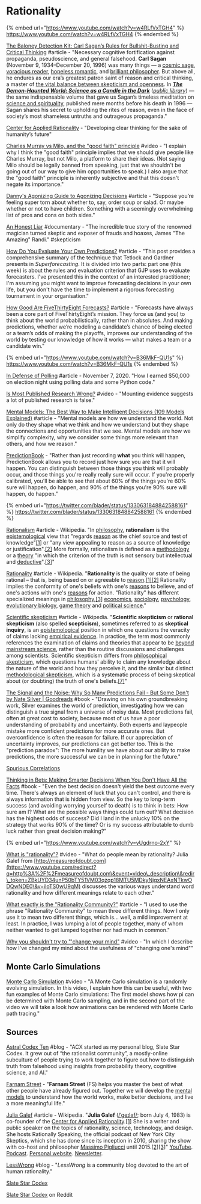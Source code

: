 # Rationality

{% embed url="https://www.youtube.com/watch?v=w4RLfVxTGH4" %}
https://www.youtube.com/watch?v=w4RLfVxTGH4
{% endembed %}

[The Baloney Detection Kit: Carl Sagan’s Rules for Bullshit-Busting and Critical Thinking](https://www.brainpickings.org/2014/01/03/baloney-detection-kit-carl-sagan/) #article - "Necessary cognitive fortification against propaganda, pseudoscience, and general falsehood. **Carl Sagan** (November 9, 1934–December 20, 1996) was many things — a [cosmic sage](https://www.brainpickings.org/2012/12/10/pale-blue-dot-motion-graphics/), [voracious reader](https://www.brainpickings.org/2012/07/11/carl-sagan-reading-list/), [hopeless romantic](https://www.brainpickings.org/2011/12/27/the-voyagers-penny-lane-carl-sagan/), and [brilliant philosopher](https://www.brainpickings.org/2013/12/20/carl-sagan-varieties-of-scientific-experience/). But above all, he endures as our era’s greatest patron saint of reason and critical thinking, a master of [the vital balance between skepticism and openness](https://www.brainpickings.org/2012/05/23/carl-sagan-the-burden-of-skepticism/). In [_**The Demon-Haunted World: Science as a Candle in the Dark**_](http://www.amazon.com/The-Demon-Haunted-World-Science-Candle/dp/0345409469/?tag=braipick-20) ([_public library_](http://www.worldcat.org/title/demon-haunted-world-science-as-a-candle-in-the-dark/oclc/32855551\&referer=brief\_results)) — the same indispensable volume that gave us Sagan’s timeless meditation on [science and spirituality](https://www.brainpickings.org/2013/06/12/carl-sagan-on-science-and-spirituality/), published mere months before his death in 1996 — Sagan shares his secret to upholding the rites of reason, even in the face of society’s most shameless untruths and outrageous propaganda."

[Center for Applied Rationality](https://rationality.org/) - "Developing clear thinking for the sake of humanity’s future"

[Charles Murray vs Milo, and the "good faith" principle](https://www.youtube.com/watch?v=3ub73hWrORo) #video - "I explain why I think the "good faith" principle implies that we should give people like Charles Murray, but not Milo, a platform to share their ideas. (Not saying Milo should be legally banned from speaking, just that we shouldn't be going out of our way to give him opportunities to speak.) I also argue that the "good faith" principle is inherently subjective and that this doesn't negate its importance."

[Danny's Agonizing Guide to Agonizing Decisions](http://doc.dreev.es/torn) #article - "Suppose you’re feeling super torn about whether to, say, order soup or salad. Or maybe whether or not to have children. Something with a seemingly overwhelming list of pros and cons on both sides."

[An Honest Liar](https://www.hoopladigital.com/title/13408321) #documentary - "The incredible true story of the renowned magician turned skeptic and exposer of frauds and hoaxes, James "The Amazing" Randi." #skepticism

[How Do You Evaluate Your Own Predictions?](https://commoncog.com/blog/how-do-you-evaluate-your-own-predictions/) #article - "This post provides a comprehensive summary of the technique that Tetlock and Gardner presents in _Superforecasting_. It is divided into two parts: part one (this week) is about the rules and evaluation criterion that GJP uses to evaluate forecasters. I've presented this in the context of an interested practitioner; I'm assuming you might want to improve forecasting decisions in your own life, but you don't have the time to implement a rigorous forecasting tournament in your organisation."

[How Good Are FiveThirtyEight Forecasts?](https://projects.fivethirtyeight.com/checking-our-work/) #article - "Forecasts have always been a core part of FiveThirtyEight’s mission. They force us (and you) to think about the world probabilistically, rather than in absolutes. And making predictions, whether we’re modeling a candidate’s chance of being elected or a team’s odds of making the playoffs, improves our understanding of the world by testing our knowledge of how it works — what makes a team or a candidate win."

{% embed url="https://www.youtube.com/watch?v=B36MkF-QU1s" %}
https://www.youtube.com/watch?v=B36MkF-QU1s
{% endembed %}

[In Defense of Polling](https://nickyoder.com/in-defense-of-polling/) #article - November 7, 2020. "How I earned $50,000 on election night using polling data and some Python code."

[Is Most Published Research Wrong?](https://www.youtube.com/watch?v=42QuXLucH3Q) #video - "Mounting evidence suggests a lot of published research is false."

[Mental Models: The Best Way to Make Intelligent Decisions (109 Models Explained)](https://fs.blog/mental-models/) #article - "Mental models are how we understand the world. Not only do they shape what we think and how we understand but they shape the connections and opportunities that we see. Mental models are how we simplify complexity, why we consider some things more relevant than others, and how we reason."

[PredictionBook](https://predictionbook.com/) - "Rather than just recording **what** you think will happen, PredictionBook allows you to record just how sure you are that it will happen. You can distinguish between those things you think will probably occur, and those things you're really really sure will occur. If you're properly calibrated, you'll be able to see that about 60% of the things you're 60% sure will happen, do happen, and 90% of the things you're 90% sure will happen, do happen."

{% embed url="https://twitter.com/blader/status/1330631848842588161" %}
https://twitter.com/blader/status/1330631848842588161
{% endembed %}

[Rationalism](https://en.wikipedia.org/wiki/Rationalism) #article - Wikipedia. "In [philosophy](https://en.wikipedia.org/wiki/Philosophy), **rationalism** is the [epistemological](https://en.wikipedia.org/wiki/Epistemology) view that "regards [reason](https://en.wikipedia.org/wiki/Reason) as the chief source and test of knowledge"[\[1\]](https://en.wikipedia.org/wiki/Rationalism#cite\_note-Encyclop%C3%A6dia\_Britannica:\_Rationalism-1) or "any view appealing to reason as a source of knowledge or justification".[\[2\]](https://en.wikipedia.org/wiki/Rationalism#cite\_note-Lacey\_286-2) More formally, rationalism is defined as a [methodology](https://en.wikipedia.org/wiki/Methodology) or a [theory](https://en.wikipedia.org/wiki/Theory) "in which the criterion of the truth is not sensory but intellectual and [deductive](https://en.wikipedia.org/wiki/Deductive)".[\[3\]](https://en.wikipedia.org/wiki/Rationalism#cite\_note-Bourke\_263-3)"

[Rationality](https://en.wikipedia.org/wiki/Rationality) #article - Wikipedia. "**Rationality** is the quality or state of being rational – that is, being based on or agreeable to [reason](https://en.wikipedia.org/wiki/Reason).[\[1\]](https://en.wikipedia.org/wiki/Rationality#cite\_note-1)[\[2\]](https://en.wikipedia.org/wiki/Rationality#cite\_note-2) Rationality implies the conformity of one's beliefs with one's [reasons](https://en.wikipedia.org/wiki/Reason\_\(argument\)) to believe, and of one's actions with one's [reasons](https://en.wikipedia.org/wiki/Reason\_\(argument\)) for action. "Rationality" has different specialized meanings in [philosophy](https://en.wikipedia.org/wiki/Philosophy),[\[3\]](https://en.wikipedia.org/wiki/Rationality#cite\_note-3) [economics](https://en.wikipedia.org/wiki/Economics), [sociology](https://en.wikipedia.org/wiki/Sociology), [psychology](https://en.wikipedia.org/wiki/Psychology), [evolutionary biology](https://en.wikipedia.org/wiki/Evolutionary\_biology), [game theory](https://en.wikipedia.org/wiki/Game\_theory) and [political science](https://en.wikipedia.org/wiki/Political\_science)."

[Scientific skepticism](https://en.wikipedia.org/wiki/Skeptical\_movement#Scientific\_skepticism) #article - Wikipedia. "**Scientific skepticism** or **rational skepticism** (also spelled **scepticism**), sometimes referred to as **skeptical inquiry**, is an [epistemological](https://en.wikipedia.org/wiki/Epistemology) position in which one questions the veracity of claims lacking [empirical evidence](https://en.wikipedia.org/wiki/Empirical\_evidence). In practice, the term most commonly references the examination of claims and theories that appear to be [beyond mainstream science](https://en.wikipedia.org/wiki/Pseudoscience), rather than the routine discussions and challenges among scientists. Scientific skepticism differs from [philosophical skepticism](https://en.wikipedia.org/wiki/Philosophical\_skepticism), which questions humans' ability to claim any knowledge about the nature of the world and how they perceive it, and the similar but distinct [methodological skepticism](https://en.wikipedia.org/wiki/Cartesian\_doubt), which is a systematic process of being skeptical about (or doubting) the truth of one's beliefs.[\[7\]](https://en.wikipedia.org/wiki/Skeptical\_movement#cite\_note-Merton-7)"

[The Signal and the Noise: Why So Many Predictions Fail - But Some Don't by Nate Silver | Goodreads](https://www.goodreads.com/book/show/13588394-the-signal-and-the-noise?from\_search=true\&qid=MEEN6mCMC4\&rank=1) #book - "Drawing on his own groundbreaking work, Silver examines the world of prediction, investigating how we can distinguish a true signal from a universe of noisy data. Most predictions fail, often at great cost to society, because most of us have a poor understanding of probability and uncertainty. Both experts and laypeople mistake more confident predictions for more accurate ones. But overconfidence is often the reason for failure. If our appreciation of uncertainty improves, our predictions can get better too. This is the "prediction paradox": The more humility we have about our ability to make predictions, the more successful we can be in planning for the future."

[Spurious Correlations](https://www.tylervigen.com/spurious-correlations)

[Thinking in Bets: Making Smarter Decisions When You Don't Have All the Facts](https://www.goodreads.com/book/show/35957157-thinking-in-bets) #book - "Even the best decision doesn't yield the best outcome every time. There's always an element of luck that you can't control, and there is always information that is hidden from view. So the key to long-term success (and avoiding worrying yourself to death) is to think in bets: How sure am I? What are the possible ways things could turn out? What decision has the highest odds of success? Did I land in the unlucky 10% on the strategy that works 90% of the time? Or is my success attributable to dumb luck rather than great decision making?"

{% embed url="https://www.youtube.com/watch?v=yUgdrno-2xY" %}

[What is "rationality"?](https://www.youtube.com/watch?v=iloTS0wU9qM) #video - "What do people mean by rationality? Julia Galef from [http://measureofdoubt.com](https://www.youtube.com/redirect?q=http%3A%2F%2Fmeasureofdoubt.com\&event=video\_description\&redir\_token=ZBkUYD34unP50bTY51VM03qzqp18MTU5MDkyNjgxNEAxNTkwODQwNDE0\&v=iloTS0wU9qM) discusses the various ways understand word rationality and how different meanings relate to each other."

[What exactly is the "Rationality Community?"](https://www.lesswrong.com/posts/s8yvtCbbZW2S4WnhE/what-exactly-is-the-rationality-community) #article - "I used to use the phrase "Rationality Community" to mean three different things. Now I only use it to mean two different things, which is... well, a mild improvement at least. In practice, I was lumping a lot of people together, many of whom neither wanted to get lumped together nor had much in common."

[Why you shouldn't try to "'change your mind"](https://www.youtube.com/watch?v=d6PgCN7ySGQ) #video - "In which I describe how I've changed my mind about the usefulness of "changing one's mind""

## Monte Carlo Simulations

[Monte Carlo Simulation](https://www.youtube.com/watch?v=7ESK5SaP-bc) #video - "A Monte Carlo simulation is a randomly evolving simulation. In this video, I explain how this can be useful, with two fun examples of Monte Carlo simulations: The first model shows how pi can be determined with Monte Carlo sampling, and in the second part of the video we will take a look how animations can be rendered with Monte Carlo path tracing."

## Sources

[Astral Codex Ten](https://astralcodexten.substack.com/) #blog - "ACX started as my personal blog, Slate Star Codex. It grew out of “the rationalist community”, a mostly-online subculture of people trying to work together to figure out how to distinguish truth from falsehood using insights from probability theory, cognitive science, and AI."

[Farnam Street](https://fs.blog/) - "**Farnam Street** (FS) helps you master the best of what other people have already figured out. Together we will develop the [mental models](https://fs.blog/mental-models/) to understand how the world works, make better decisions, and live a more meaningful life."

[Julia Galef](https://en.wikipedia.org/wiki/Julia\_Galef) #article - Wikipedia. "**Julia Galef** ([/ˈɡeɪləf/](https://en.wikipedia.org/wiki/Help:IPA/English); born July 4, 1983) is co-founder of the [Center for Applied Rationality](https://en.wikipedia.org/wiki/Center\_for\_Applied\_Rationality).[\[1\]](https://en.wikipedia.org/wiki/Julia\_Galef#cite\_note-Matsakis2016-1) She is a writer and public speaker on the topics of rationality, science, technology, and design. She hosts Rationally Speaking, the official podcast of New York City Skeptics, which she has done since its inception in 2010, sharing the show with co-host and philosopher [Massimo Pigliucci](https://en.wikipedia.org/wiki/Massimo\_Pigliucci) until 2015.[\[2\]](https://en.wikipedia.org/wiki/Julia\_Galef#cite\_note-2)[\[3\]](https://en.wikipedia.org/wiki/Julia\_Galef#cite\_note-3)" [YouTube](https://www.youtube.com/user/measureofdoubt). [Podcast](http://rationallyspeakingpodcast.org/about/). [Personal website](https://juliagalef.com/). [Newsletter](https://juliagalef.com/newsletter/).

[LessWrong](https://www.lesswrong.com/) #blog - "_LessWrong_ is a community blog devoted to the art of human rationality."

[Slate Star Codex](https://slatestarcodex.com/)

[Slate Star Codex](https://www.reddit.com/r/slatestarcodex/) on Reddit
